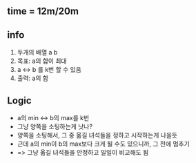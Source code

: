 
## time = 12m/20m

## info
1. 두개의 배열 a b
2. 목표: a의 합이 최대
3. a <-> b 를 k번 할 수 있음
4. 출력: a의 합

## Logic
- a의 min <-> b의 max를 k번
- 그냥 양쪽을 소팅하는게 낫나?
- 양쪽을 소팅해서, 그 중 옮길 녀석들을 정하고 시작하는게 나을듯
- 근데 a의 min이 b의 max보다 크게 될 수도 있으니까, 그 전에 멈추기
- => 그냥 옮길 녀석들을 안정하고 일일이 비교해도 됨